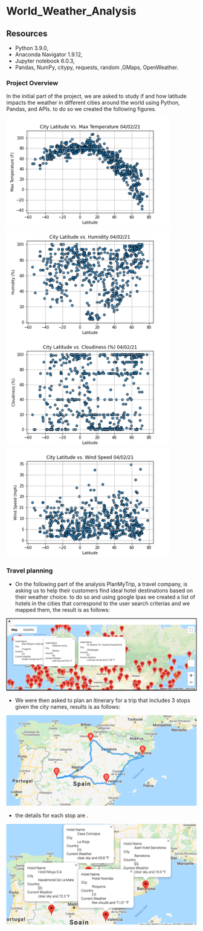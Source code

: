 # World_Weather_Analysis

## Resources
* Python 3.9.0, 
* Anaconda Navigator 1.9.12,
* Jupyter notebook 6.0.3,
* Pandas, NumPy, citypy, requests, random ,GMaps, OpenWeather.

### Project Overview

 In the initial part of the project, we are asked to study if and how latitude impacts the weather in different cities around the world using Python, Pandas, and APIs. to do so we created the following figures.

![picture](weather_data/Fig1.png)
![picture](weather_data/Fig2.png)
![picture](weather_data/Fig3.png)
![picture](weather_data/Fig4.png)




### Travel planning

- On the following part of the analysis PlanMyTrip, a travel company, is asking us to help their customers find ideal hotel destinations based on their weather choice. to do so and using google Ipas we created a list of hotels in the cities that correspond to the user search criterias and we mapped them, the result is as follows:

![picture](Vacation_Search/WeatherPy_vacation_map.png)

- We were then asked to plan an itinerary for a trip that includes 3 stops given the city names, results is as follows:

![picture](Vacation_Itinerary/WeatherPy_travel_map.png)

- the details for each stop are .

![picture](Vacation_Itinerary/WeatherPy_travel_map_markers.png)

